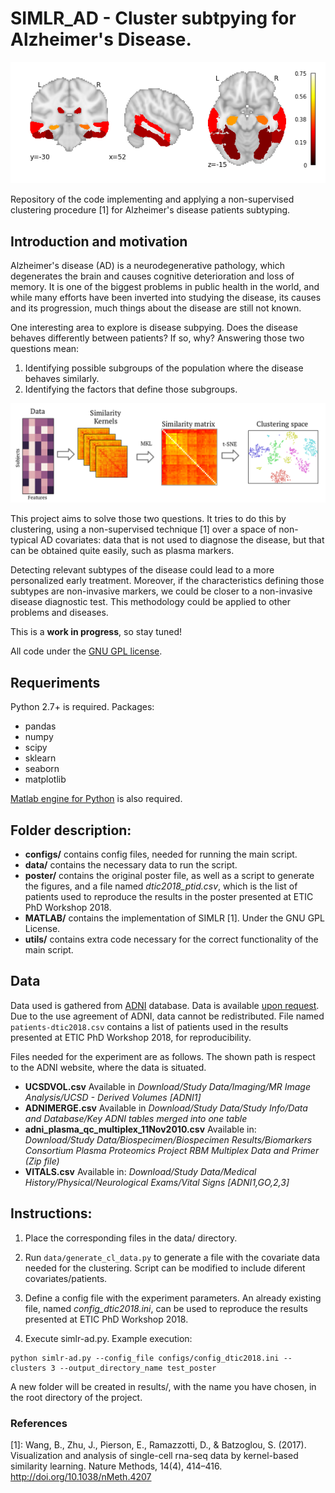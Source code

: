 # SIMLR_AD - Cluster subtpying for Alzheimer's Disease.

![Overview](poster/c1.png)

Repository of the code implementing and applying a non-supervised clustering procedure \[1\]
for Alzheimer's disease patients subtyping.

## Introduction and motivation

Alzheimer's disease (AD) is a neurodegenerative pathology, which degenerates the brain and causes cognitive deterioration and loss of memory. It is one of the biggest problems in public health in the world, and while many efforts have been inverted into studying the disease, its causes and its progression, much things about the disease are still not known.

One interesting area to explore is disease subpying. Does the disease behaves differently between patients? If so, why? Answering those two questions mean:
1. Identifying possible subgroups of the population where the disease behaves similarly.
2. Identifying the factors that define those subgroups.

![Overview](poster/overview.png)

This project aims to solve those two questions. It tries to do this by clustering, using a non-supervised technique \[1\] over a space of non-typical AD covariates: data that is not used to diagnose the disease, but that can be obtained quite easily, such as plasma markers.

Detecting relevant subtypes of the disease could lead to a more personalized early treatment. Moreover, if the characteristics defining those subtypes are non-invasive markers, we could be closer to a non-invasive disease diagnostic test. This methodology could be applied to other problems and diseases.

This is a **work in progress**, so stay tuned!

All code under the [GNU GPL license](LICENSE).

## Requeriments
Python 2.7+ is required.
Packages:
 - pandas
 - numpy
 - scipy
 - sklearn
 - seaborn
 - matplotlib

[Matlab engine for Python](https://es.mathworks.com/help/matlab/matlab-engine-for-python.html) is also required.

## Folder description:
- **configs/** contains config files, needed for running the main script.
- **data/** contains the necessary data to run the script.
- **poster/** contains the original poster file, as well as a script to generate the figures, and a file named *dtic2018_ptid.csv*, which is the list of patients used to reproduce the results in the poster presented at ETIC PhD Workshop 2018.
- **MATLAB/** contains the implementation of SIMLR \[1\]. Under the GNU GPL License.
- **utils/** contains extra code necessary for the correct functionality of the main script.

## Data
Data used is gathered from [ADNI](http://adni.loni.usc.edu/) database. Data is available [upon request](http://adni.loni.usc.edu/data-samples/access-data/). Due to the use agreement of ADNI, data cannot be redistributed. File named ```patients-dtic2018.csv``` contains a list of patients used in the results presented
at ETIC PhD Workshop 2018, for reproducibility.

Files needed for the experiment are as follows. The shown path is respect to the ADNI website, where the data is situated.
- **UCSDVOL.csv** Available in *Download/Study Data/Imaging/MR Image Analysis/UCSD - Derived Volumes [ADNI1]*
- **ADNIMERGE.csv** Available in *Download/Study Data/Study Info/Data and Database/Key ADNI tables merged into one table*
- **adni_plasma_qc_multiplex_11Nov2010.csv** Available in: *Download/Study Data/Biospecimen/Biospecimen Results/Biomarkers Consortium Plasma Proteomics Project RBM Multiplex Data and Primer (Zip file)*
- **VITALS.csv** Available in: *Download/Study Data/Medical History/Physical/Neurological Exams/Vital Signs [ADNI1,GO,2,3]*

## Instructions:
1. Place the corresponding files in the data/ directory.

2. Run ```data/generate_cl_data.py``` to generate a file with the covariate data needed for the clustering. Script can be modified to include
   diferent covariates/patients.

3. Define a config file with the experiment parameters. An already existing file, named *config_dtic2018.ini*, can be used to reproduce the results presented at ETIC PhD Workshop 2018.

4. Execute simlr-ad.py. Example execution:
```
python simlr-ad.py --config_file configs/config_dtic2018.ini --clusters 3 --output_directory_name test_poster
```
A new folder will be created in results/, with the name you have chosen, in the root directory of the project.

### References
\[1\]: Wang, B., Zhu, J., Pierson, E., Ramazzotti, D., & Batzoglou, S. (2017). Visualization and analysis of single-cell rna-seq data by kernel-based similarity learning. Nature Methods, 14(4), 414–416. http://doi.org/10.1038/nMeth.4207
